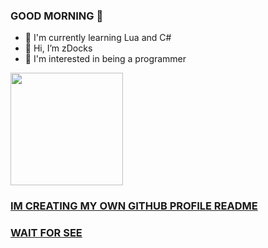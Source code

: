 ### GOOD MORNING 👋

- 🌱 I'm currently learning Lua and C#
- 👋 Hi, I’m zDocks
- 👀 I'm interested in being a programmer

<div align="left">
  <a href="https://github.com/rafaballerini">
  <img height="180em" src="https://github-readme-stats.vercel.app/api?username=zdocks&show_icons=true&theme=dark&include_all_commits=true&count_private=true"/>
</div>
  
  
  
  
  
  
  
  
  ### IM CREATING MY OWN GITHUB PROFILE README 
  
  ### WAIT FOR SEE
